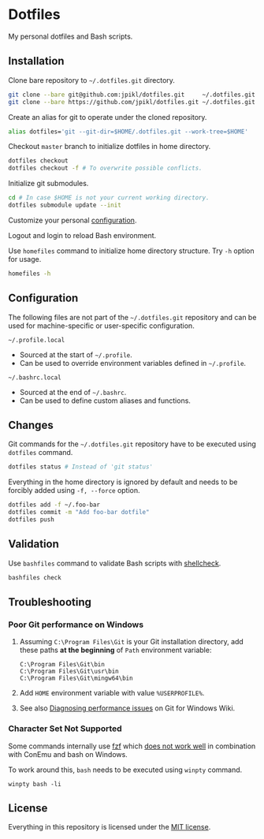 # Dotfiles

My personal dotfiles and Bash scripts.

## Installation

Clone bare repository to `~/.dotfiles.git` directory.

```bash
git clone --bare git@github.com:jpikl/dotfiles.git     ~/.dotfiles.git # SSH
git clone --bare https://github.com/jpikl/dotfiles.git ~/.dotfiles.git # HTTPS
```

Create an alias for git to operate under the cloned repository.

```bash
alias dotfiles='git --git-dir=$HOME/.dotfiles.git --work-tree=$HOME'
```

Checkout `master` branch to initialize dotfiles in home directory.

```bash
dotfiles checkout
dotfiles checkout -f # To overwrite possible conflicts.
```

Initialize git submodules.

```bash
cd # In case $HOME is not your current working directory.
dotfiles submodule update --init
```

Customize your personal [configuration](#configuration).

Logout and login to reload Bash environment.

Use `homefiles` command to initialize home directory structure.
Try `-h` option for usage.

```bash
homefiles -h
```

## Configuration

The following files are not part of the `~/.dotfiles.git` repository and
can be used for machine-specific or user-specific configuration.

`~/.profile.local`

- Sourced at the start of `~/.profile`.
- Can be used to override environment variables defined in `~/.profile`.

`~/.bashrc.local`

- Sourced at the end of `~/.bashrc`.
- Can be used to define custom aliases and functions.

## Changes

Git commands for the `~/.dotfiles.git` repository have to be executed
using `dotfiles` command.

```bash
dotfiles status # Instead of 'git status'
```

Everything in the home directory is ignored by default and
needs to be  forcibly added using `-f, --force` option.

```bash
dotfiles add -f ~/.foo-bar
dotfiles commit -m "Add foo-bar dotfile"
dotfiles push
```

## Validation

Use `bashfiles` command to validate Bash scripts with [shellcheck](https://shellcheck.net).

```bash
bashfiles check
```

## Troubleshooting

### Poor Git performance on Windows

1. Assuming `C:\Program Files\Git` is your Git installation directory,
add these paths **at the beginning** of `Path` environment variable:

    ```text
    C:\Program Files\Git\bin
    C:\Program Files\Git\usr\bin
    C:\Program Files\Git\mingw64\bin
    ```

2. Add `HOME` environment variable with value `%USERPROFILE%`.
3. See also [Diagnosing performance issues](https://github.com/git-for-windows/git/wiki/Diagnosing-performance-issues) on Git for Windows Wiki.

### Character Set Not Supported

Some commands internally use [fzf](https://github.com/junegunn/fzf) which
[does not work well](https://github.com/junegunn/fzf/issues/963) in combination
with ConEmu and bash on Windows.

To work around this, `bash` needs to be executed using `winpty` command.

`winpty bash -li`

## License

Everything in this repository is licensed under the [MIT license](LICENSE.md).
